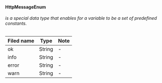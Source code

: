 #### HttpMessageEnum
###### is a special data type that enables for a variable to be a set of predefined constants.

Filed name | Type | Note
------------ | ------------- | -------------
ok | String | -
info | String | -
error | String | -
warn | String | -

